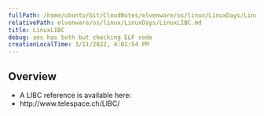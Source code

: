 ```yaml
---
fullPath: /home/ubuntu/Git/CloudNotes/elvenware/os/linux/LinuxDays/LinuxLIBC.md
relativePath: elvenware/os/linux/LinuxDays/LinuxLIBC.md
title: LinuxLIBC
debug: aec has both but checking ELF code
creationLocalTime: 3/11/2022, 4:02:54 PM
---
```


<!-- toc -->
<!-- tocstop -->

<HTML>
<HEAD>
	<TITLE>Linux LIBC</TITLE>
	<script language="JavaScript" src="/charlie/libs/scripts/MeyerStyleSwitch.js" type="text/javascript"></script>  
	<!--#include virtual="../../scripts/HeaderInfo.html" -->
</HEAD>
<BODY>


<H2>Overview</H2>
<UL>
<LI>A LIBC reference is available here: </LI>                                                                             
<LI><A HREF="http://www.telespace.ch/LIBC/"></A>http://www.telespace.ch/LIBC/</LI>
</UL>

</BODY>
</HTML>
